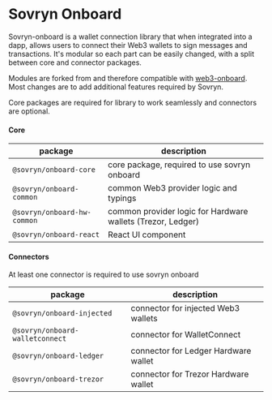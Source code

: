# Sovryn Onboard

Sovryn-onboard is a wallet connection library that when integrated into a dapp, allows users to connect their Web3 wallets to sign messages and transactions. It's modular so each part can be easily changed, with a split between core and connector packages.

Modules are forked from and therefore compatible with [web3-onboard](https://github.com/blocknative/web3-onboard). Most changes are to add additional features required by Sovryn.

Core packages are required for library to work seamlessly and connectors are optional.

#### Core

| package                     | description                                                 |
| --------------------------- | ----------------------------------------------------------- |
| `@sovryn/onboard-core`      | core package, required to use sovryn onboard                |
| `@sovryn/onboard-common`    | common Web3 provider logic and typings                      |
| `@sovryn/onboard-hw-common` | common provider logic for Hardware wallets (Trezor, Ledger) |
| `@sovryn/onboard-react`     | React UI component                                          |

#### Connectors

At least one connector is required to use sovryn onboard

| package                         | description                          |
| ------------------------------- | ------------------------------------ |
| `@sovryn/onboard-injected`      | connector for injected Web3 wallets  |
| `@sovryn/onboard-walletconnect` | connector for WalletConnect          |
| `@sovryn/onboard-ledger`        | connector for Ledger Hardware wallet |
| `@sovryn/onboard-trezor`        | connector for Trezor Hardware wallet |

